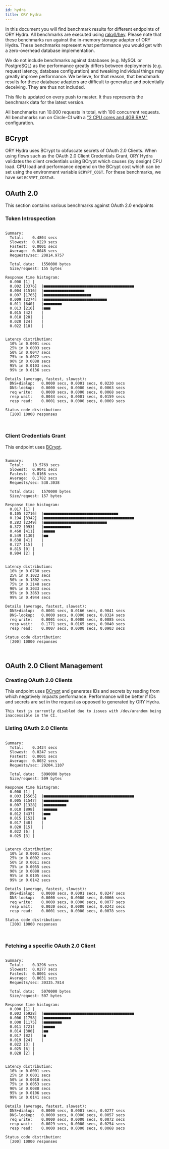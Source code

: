 ```yaml
---
id: hydra
title: ORY Hydra
---
```


In this document you will find benchmark results for different endpoints of ORY Hydra. All benchmarks are executed
using [rakyll/hey](https://github.com/rakyll/hey). Please note that these benchmarks run against the in-memory storage
adapter of ORY Hydra. These benchmarks represent what performance you would get with a zero-overhead database implementation.

We do not include benchmarks against databases (e.g. MySQL or PostgreSQL) as the performance greatly differs between
deployments (e.g. request latency, database configuration) and tweaking individual things may greatly improve performance.
We believe, for that reason, that benchmark results for these database adapters are difficult to generalize and potentially
deceiving. They are thus not included.

This file is updated on every push to master. It thus represents the benchmark data for the latest version.

All benchmarks run 10.000 requests in total, with 100 concurrent requests. All benchmarks run on Circle-CI with a
["2 CPU cores and 4GB RAM"](https://support.circleci.com/hc/en-us/articles/360000489307-Why-do-my-tests-take-longer-to-run-on-CircleCI-than-locally-)
configuration.

## BCrypt

ORY Hydra uses BCrypt to obfuscate secrets of OAuth 2.0 Clients. When using flows such as the OAuth 2.0 Client Credentials
Grant, ORY Hydra validates the client credentials using BCrypt which causes (by design) CPU load. CPU load and performance
depend on the BCrypt cost which can be set using the environment variable `BCRYPT_COST`. For these benchmarks,
we have set `BCRYPT_COST=8`.

## OAuth 2.0

This section contains various benchmarks against OAuth 2.0 endpoints

### Token Introspection

```

Summary:
  Total:	0.4804 secs
  Slowest:	0.0220 secs
  Fastest:	0.0001 secs
  Average:	0.0046 secs
  Requests/sec:	20814.9757
  
  Total data:	1550000 bytes
  Size/request:	155 bytes

Response time histogram:
  0.000 [1]	|
  0.002 [3376]	|■■■■■■■■■■■■■■■■■■■■■■■■■■■■■■■■■■■■■■■■
  0.004 [1516]	|■■■■■■■■■■■■■■■■■■
  0.007 [1765]	|■■■■■■■■■■■■■■■■■■■■■
  0.009 [2374]	|■■■■■■■■■■■■■■■■■■■■■■■■■■■■
  0.011 [640]	|■■■■■■■■
  0.013 [216]	|■■■
  0.015 [42]	|
  0.018 [28]	|
  0.020 [24]	|
  0.022 [18]	|


Latency distribution:
  10% in 0.0001 secs
  25% in 0.0003 secs
  50% in 0.0047 secs
  75% in 0.0072 secs
  90% in 0.0088 secs
  95% in 0.0103 secs
  99% in 0.0136 secs

Details (average, fastest, slowest):
  DNS+dialup:	0.0000 secs, 0.0001 secs, 0.0220 secs
  DNS-lookup:	0.0000 secs, 0.0000 secs, 0.0063 secs
  req write:	0.0000 secs, 0.0000 secs, 0.0068 secs
  resp wait:	0.0044 secs, 0.0001 secs, 0.0159 secs
  resp read:	0.0001 secs, 0.0000 secs, 0.0069 secs

Status code distribution:
  [200]	10000 responses



```

### Client Credentials Grant

This endpoint uses [BCrypt](#bcrypt).

```

Summary:
  Total:	18.5769 secs
  Slowest:	0.9041 secs
  Fastest:	0.0166 secs
  Average:	0.1782 secs
  Requests/sec:	538.3038
  
  Total data:	1570000 bytes
  Size/request:	157 bytes

Response time histogram:
  0.017 [1]	|
  0.105 [2716]	|■■■■■■■■■■■■■■■■■■■■■■■■■■■■■■■■■
  0.194 [3342]	|■■■■■■■■■■■■■■■■■■■■■■■■■■■■■■■■■■■■■■■■
  0.283 [2349]	|■■■■■■■■■■■■■■■■■■■■■■■■■■■■
  0.372 [993]	|■■■■■■■■■■■■
  0.460 [411]	|■■■■■
  0.549 [130]	|■■
  0.638 [41]	|
  0.727 [15]	|
  0.815 [0]	|
  0.904 [2]	|


Latency distribution:
  10% in 0.0780 secs
  25% in 0.1022 secs
  50% in 0.1802 secs
  75% in 0.2148 secs
  90% in 0.3033 secs
  95% in 0.3863 secs
  99% in 0.4944 secs

Details (average, fastest, slowest):
  DNS+dialup:	0.0001 secs, 0.0166 secs, 0.9041 secs
  DNS-lookup:	0.0000 secs, 0.0000 secs, 0.0324 secs
  req write:	0.0001 secs, 0.0000 secs, 0.0885 secs
  resp wait:	0.1771 secs, 0.0165 secs, 0.9040 secs
  resp read:	0.0007 secs, 0.0000 secs, 0.0903 secs

Status code distribution:
  [200]	10000 responses



```

## OAuth 2.0 Client Management

### Creating OAuth 2.0 Clients

This endpoint uses [BCrypt](#bcrypt) and generates IDs and secrets by reading from  which negatively impacts
performance. Performance will be better if IDs and secrets are set in the request as opposed to generated by ORY Hydra.

```
This test is currently disabled due to issues with /dev/urandom being inaccessible in the CI.
```

### Listing OAuth 2.0 Clients

```

Summary:
  Total:	0.3424 secs
  Slowest:	0.0247 secs
  Fastest:	0.0001 secs
  Average:	0.0032 secs
  Requests/sec:	29204.1107
  
  Total data:	5090000 bytes
  Size/request:	509 bytes

Response time histogram:
  0.000 [1]	|
  0.003 [5565]	|■■■■■■■■■■■■■■■■■■■■■■■■■■■■■■■■■■■■■■■■
  0.005 [1547]	|■■■■■■■■■■■
  0.007 [1328]	|■■■■■■■■■■
  0.010 [898]	|■■■■■■
  0.012 [437]	|■■■
  0.015 [152]	|■
  0.017 [48]	|
  0.020 [15]	|
  0.022 [6]	|
  0.025 [3]	|


Latency distribution:
  10% in 0.0001 secs
  25% in 0.0002 secs
  50% in 0.0011 secs
  75% in 0.0055 secs
  90% in 0.0088 secs
  95% in 0.0105 secs
  99% in 0.0142 secs

Details (average, fastest, slowest):
  DNS+dialup:	0.0000 secs, 0.0001 secs, 0.0247 secs
  DNS-lookup:	0.0000 secs, 0.0000 secs, 0.0066 secs
  req write:	0.0000 secs, 0.0000 secs, 0.0077 secs
  resp wait:	0.0030 secs, 0.0000 secs, 0.0243 secs
  resp read:	0.0001 secs, 0.0000 secs, 0.0078 secs

Status code distribution:
  [200]	10000 responses



```

### Fetching a specific OAuth 2.0 Client

```

Summary:
  Total:	0.3296 secs
  Slowest:	0.0277 secs
  Fastest:	0.0001 secs
  Average:	0.0031 secs
  Requests/sec:	30335.7814
  
  Total data:	5070000 bytes
  Size/request:	507 bytes

Response time histogram:
  0.000 [1]	|
  0.003 [5928]	|■■■■■■■■■■■■■■■■■■■■■■■■■■■■■■■■■■■■■■■■
  0.006 [1758]	|■■■■■■■■■■■■
  0.008 [1175]	|■■■■■■■■
  0.011 [721]	|■■■■■
  0.014 [300]	|■■
  0.017 [82]	|■
  0.019 [24]	|
  0.022 [3]	|
  0.025 [6]	|
  0.028 [2]	|


Latency distribution:
  10% in 0.0001 secs
  25% in 0.0001 secs
  50% in 0.0010 secs
  75% in 0.0053 secs
  90% in 0.0088 secs
  95% in 0.0106 secs
  99% in 0.0141 secs

Details (average, fastest, slowest):
  DNS+dialup:	0.0000 secs, 0.0001 secs, 0.0277 secs
  DNS-lookup:	0.0000 secs, 0.0000 secs, 0.0057 secs
  req write:	0.0000 secs, 0.0000 secs, 0.0072 secs
  resp wait:	0.0029 secs, 0.0000 secs, 0.0254 secs
  resp read:	0.0000 secs, 0.0000 secs, 0.0068 secs

Status code distribution:
  [200]	10000 responses



```
